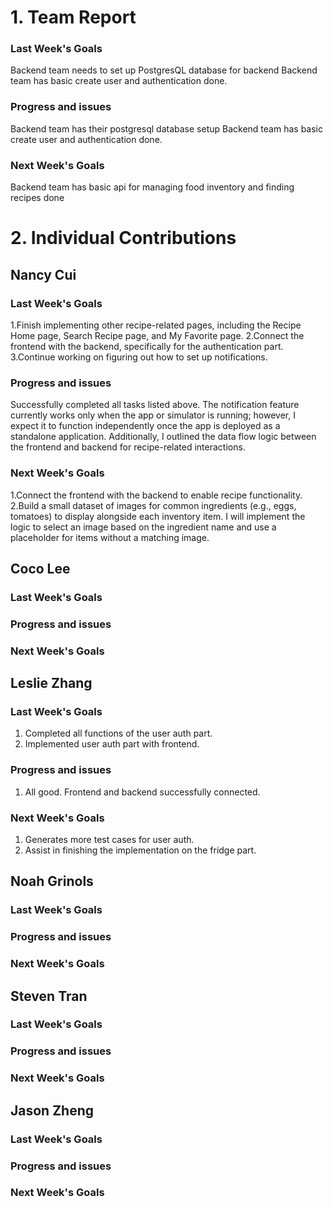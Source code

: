# 1. Team Report

### Last Week's Goals
Backend team needs to set up PostgresQL database for backend
Backend team has basic create user and authentication done.
### Progress and issues
Backend team has their postgresql database setup
Backend team has basic create user and authentication done. 
### Next Week's Goals
Backend team has basic api for managing food inventory and finding recipes done

# 2. Individual Contributions
## Nancy Cui
### Last Week's Goals
1.Finish implementing other recipe-related pages, including the Recipe Home page, Search Recipe page, and My Favorite page.
2.Connect the frontend with the backend, specifically for the authentication part.
3.Continue working on figuring out how to set up notifications.
### Progress and issues
Successfully completed all tasks listed above.
The notification feature currently works only when the app or simulator is running; however, I expect it to function independently once the app is deployed as a standalone application.
Additionally, I outlined the data flow logic between the frontend and backend for recipe-related interactions.
### Next Week's Goals
1.Connect the frontend with the backend to enable recipe functionality.
2.Build a small dataset of images for common ingredients (e.g., eggs, tomatoes) to display alongside each inventory item. I will implement the logic to select an image based on the ingredient name and use a placeholder for items without a matching image.

## Coco Lee
### Last Week's Goals

### Progress and issues

### Next Week's Goals

## Leslie Zhang
### Last Week's Goals
1. Completed all functions of the user auth part.
2. Implemented user auth part with frontend.
### Progress and issues
1. All good. Frontend and backend successfully connected.
### Next Week's Goals
1. Generates more test cases for user auth.
2. Assist in finishing the implementation on the fridge part.
## Noah Grinols
### Last Week's Goals

### Progress and issues

### Next Week's Goals

## Steven Tran
### Last Week's Goals

### Progress and issues
### Next Week's Goals
## Jason Zheng 
### Last Week's Goals

### Progress and issues

### Next Week's Goals

